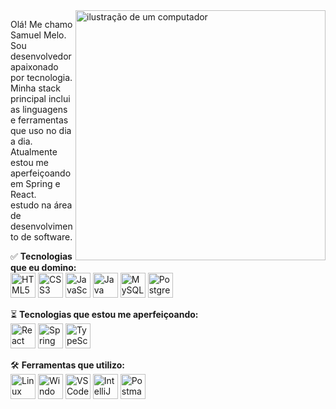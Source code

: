 <img src="https://i.pinimg.com/originals/5a/18/23/5a18235734019e327369384ced24a054.jpg" alt="ilustração de um computador" min-width="400px" max-width="400px" width="400px" align="right">

<p align="left"> 
  Olá! Me chamo Samuel Melo. Sou desenvolvedor apaixonado por tecnologia.<br>
  Minha stack principal inclui as linguagens e ferramentas que uso no dia a dia.<br>
  Atualmente estou me aperfeiçoando em Spring e React.<br>
  estudo na área de desenvolvimento de software.
</p>

<p align="left">
  ✅ <strong>Tecnologias que eu domino:</strong> <br>
  <img src="https://cdn.jsdelivr.net/gh/devicons/devicon/icons/html5/html5-original.svg" width="40" height="40" alt="HTML5"/>
  <img src="https://cdn.jsdelivr.net/gh/devicons/devicon/icons/css3/css3-original.svg" width="40" height="40" alt="CSS3"/>  
  <img src="https://cdn.jsdelivr.net/gh/devicons/devicon/icons/javascript/javascript-original.svg" width="40" height="40" alt="JavaScript"/> 
  <img src="https://cdn.jsdelivr.net/gh/devicons/devicon/icons/java/java-original.svg" width="40" height="40" alt="Java"/>
  <img src="https://cdn.jsdelivr.net/gh/devicons/devicon/icons/mysql/mysql-original.svg" width="40" height="40" alt="MySQL"/>
  <img src="https://cdn.jsdelivr.net/gh/devicons/devicon/icons/postgresql/postgresql-original.svg" width="40" height="40" alt="PostgreSQL"/>
</p>

<p align="left">
  ⏳ <strong>Tecnologias que estou me aperfeiçoando:</strong> <br>
  <img src="https://cdn.jsdelivr.net/gh/devicons/devicon/icons/react/react-original.svg" width="40" height="40" alt="React"/>
  <img src="https://cdn.jsdelivr.net/gh/devicons/devicon/icons/spring/spring-original.svg" width="40" height="40" alt="Spring Boot"/>
  <img src="https://cdn.jsdelivr.net/gh/devicons/devicon/icons/typescript/typescript-original.svg" width="40" height="40" alt="TypeScript"/>
</p>

<p align="left">
  🛠️ <strong>Ferramentas que utilizo:</strong> <br>
  <img src="https://cdn.jsdelivr.net/gh/devicons/devicon/icons/linux/linux-original.svg" width="40" height="40" alt="Linux"/>
  <img src="https://cdn.jsdelivr.net/gh/devicons/devicon/icons/windows8/windows8-original.svg" width="40" height="40" alt="Windows"/>
  <img src="https://cdn.jsdelivr.net/gh/devicons/devicon/icons/vscode/vscode-original.svg" width="40" height="40" alt="VS Code"/>
  <img src="https://cdn.jsdelivr.net/gh/devicons/devicon/icons/intellij/intellij-original.svg" width="40" height="40" alt="IntelliJ IDEA"/>
  <img src="https://cdn.jsdelivr.net/gh/devicons/devicon/icons/postman/postman-original.svg" width="40" height="40" alt="Postman"/>
</p>
